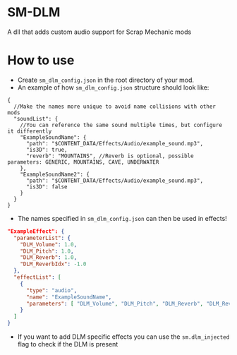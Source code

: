 # SM-DLM
A dll that adds custom audio support for Scrap Mechanic mods

# How to use
- Create `sm_dlm_config.json` in the root directory of your mod.
- An example of how `sm_dlm_config.json` structure should look like:
```jsonc
{
  //Make the names more unique to avoid name collisions with other mods
  "soundList": {
    //You can reference the same sound multiple times, but configure it differently
    "ExampleSoundName": {
      "path": "$CONTENT_DATA/Effects/Audio/example_sound.mp3",
      "is3D": true,
      "reverb": "MOUNTAINS", //Reverb is optional, possible parameters: GENERIC, MOUNTAINS, CAVE, UNDERWATER
    },
    "ExampleSoundName2": {
      "path": "$CONTENT_DATA/Effects/Audio/example_sound.mp3",
      "is3D": false
    }
  }
}
```
- The names specified in `sm_dlm_config.json` can then be used in effects!
```json
"ExampleEffect": {
  "parameterList": {
    "DLM_Volume": 1.0,
    "DLM_Pitch": 1.0,
    "DLM_Reverb": 1.0,
    "DLM_ReverbIdx": -1.0
  },
  "effectList": [
    {
      "type": "audio",
      "name": "ExampleSoundName",
      "parameters": [ "DLM_Volume", "DLM_Pitch", "DLM_Reverb", "DLM_ReverbIdx" ]
    }
  ]
}
```
- If you want to add DLM specific effects you can use the `sm.dlm_injected` flag to check if the DLM is present
